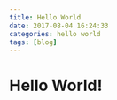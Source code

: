 ```yaml
---
title: Hello World
date: 2017-08-04 16:24:33
categories: hello world
tags: [blog]
---
```



# Hello World!
